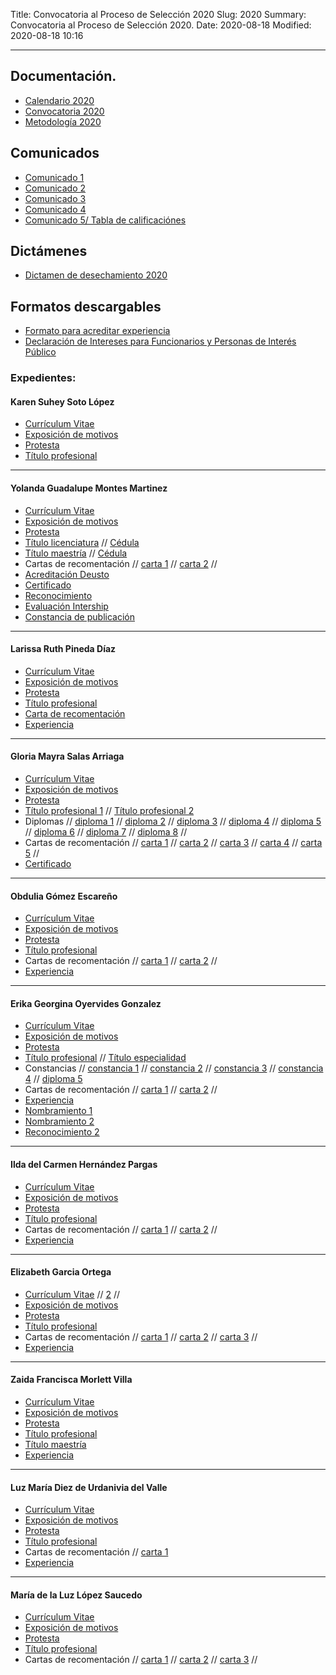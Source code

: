 Title: Convocatoria al Proceso de Selección 2020
Slug: 2020
Summary: Convocatoria al Proceso de Selección 2020.
Date: 2020-08-18
Modified: 2020-08-18 10:16



 <!-- <div style="text-align: center; margin-top: 20px; margin-bottom: 30px"><p>Las postulaciones de las candidatas al Consejo de Participación
Ciudadana, así como los expedientes respectivos, serán recibidos exclusivamente
por vía electrónica a través del siguente formulario: </p> <a href="https://docs.google.com/forms/d/1Fs7jejKewxfDPSsAWnZ1aAotUdAlxhNe1QppGJoratg/viewform?gxids=7628&edit_requested=true"><button type="button" class="btn btn-outline-info btn-lg">Envío de postulaciones</button></a></div> -->

---

## Documentación.

* [Calendario 2020](infografia.jpg)
* [Convocatoria 2020](convocatoria-2020.pdf)
* [Metodología 2020](metodologia-para-valoracion-expedientes-2020-2.0.pdf)
## Comunicados

* [Comunicado 1](Comunicado1.pdf)
* [Comunicado 2](Comunicado2.pdf)
* [Comunicado 3](Comunicado3.pdf)
* [Comunicado 4](Comunicado4.pdf)
* [Comunicado 5/ Tabla de calificaciónes](Comunicado5.pdf)

## Dictámenes

* [Dictamen de desechamiento 2020](Dictamen2-1.pdf)

## Formatos descargables

* [Formato para acreditar experiencia](/formato-unico/formato-para-acreditar-experiencia.docx)
* [Declaración de Intereses para Funcionarios y Personas de Interés Público](/formato-unico/declaracion-de-intereses-funcionarios-y-personas-de-interes-publico.xlsx)

### Expedientes:

#### Karen Suhey Soto López

* [Currículum Vitae]()
* [Exposición de motivos](1-karen-soto/exposicion-de-motivos.pdf)
* [Protesta](1-karen-soto/protesta.pdf)
* [Título profesional](1-karen-soto/titulo.jpg)

---

#### Yolanda Guadalupe Montes Martinez

* [Currículum Vitae]()
* [Exposición de motivos](2-yolanda/exposicion-de-motivos.pdf)
* [Protesta](2-yolanda/protesta.pdf)
* [Título licenciatura](2-yolanda/titulo-lic.pdf) // [Cédula](2-yolanda/cedula-lic.pdf)
* [Título maestría](2-yolanda/titulo-master.pdf) // [Cédula](2-yolanda/cedula-master.pdf)
* Cartas de recomentación // [carta 1](2-yolanda/carta1.pdf) // [carta 2](2-yolanda/carta2.pdf) // 
* [Acreditación Deusto](2-yolanda/acreditacion.pdf)
* [Certificado](2-yolanda/certificado.pdf)
* [Reconocimiento](2-yolanda/reconocimiento.pdf)
* [Evaluación Intership](2-yolanda/evaluación.pdf)
* [Constancia de publicación](2-yolanda/constancia-publicacion.pdf)

---

#### Larissa Ruth Pineda Díaz

* [Currículum Vitae]()
* [Exposición de motivos](3-larissa/exposicion-de-motivos.pdf)
* [Protesta](3-larissa/protesta.pdf)
* [Título profesional](3-larissa/titulo-lic.pdf)
* [Carta de recomentación](3-larissa/carta1.pdf)
* [Experiencia](3-larissa/actividades.pdf)

---

#### Gloria Mayra Salas Arriaga

* [Currículum Vitae]()
* [Exposición de motivos](4-gloria/exposicion-de-motivos.pdf)
* [Protesta](4-gloria/protesta.pdf)
* [Título profesional 1](4-gloria/titulo1.pdf) // [Título profesional 2](4-gloria/titulo2.pdf)
* Diplomas // [diploma 1](4-gloria/diploma1.pdf) // [diploma 2](4-gloria/diploma2.pdf) // [diploma 3](4-gloria/diploma3.pdf) // [diploma 4](4-gloria/diploma4.pdf) // [diploma 5](4-gloria/diploma5.pdf) // [diploma 6](4-gloria/diploma6.pdf) // [diploma 7](4-gloria/diploma7.pdf) // [diploma 8](4-gloria/diploma8.pdf) //
* Cartas de recomentación // [carta 1](4-gloria/carta1.pdf) // [carta 2](4-gloria/carta2.pdf) // [carta 3](4-gloria/carta3.pdf) // [carta 4](4-gloria/carta4.pdf) // [carta 5](4-gloria/carta5.pdf) // 
* [Certificado](4-gloria/certificado.pdf)

---

#### Obdulia Gómez Escareño

* [Currículum Vitae]()
* [Exposición de motivos](5-obdulia/exposicion-de-motivos.PDF)
* [Protesta](5-obdulia/protesta.PDF)
* [Título profesional](5-obdulia/titulo1.PDF)
* Cartas de recomentación // [carta 1](5-obdulia/carta1.pdf) // [carta 2](5-obdulia/carta2.pdf) //
* [Experiencia](5-obdulia/experiencia.pdf)

---

#### Erika Georgina Oyervides Gonzalez

* [Currículum Vitae]()
* [Exposición de motivos](6-erika/exposicion-de-motivos.pdf)
* [Protesta](6-erika/protesta.pdf)
* [Título profesional](6-erika/titulolic.pdf) // [Título especialidad](6-erika/tituloesp.pdf)
* Constancias // [constancia 1](6-erika/constancia1.pdf) // [constancia 2](6-erika/constancia2.pdf) // [constancia 3](6-erika/constancia3.pdf) // [constancia 4](6-erika/constancia4.pdf) // [diploma 5](6-erika/constancia5.pdf)
* Cartas de recomentación // [carta 1](6-erika/carta1.pdf) // [carta 2](6-erika/carta2.pdf) // 
* [Experiencia](6-erika/experiencia.pdf)
* [Nombramiento 1](6-erika/nombramiento.pdf)
* [Nombramiento 2](6-erika/nombramiento2.pdf)
* [Reconocimiento 2](6-erika/reconocimiento.pdf)

---

#### Ilda del Carmen Hernández Pargas

* [Currículum Vitae]()
* [Exposición de motivos](7-ilda/exposicion-de-motivos.pdf)
* [Protesta](7-ilda/protesta.pdf)
* [Título profesional](7-ilda/titulo.pdf) 
* Cartas de recomentación // [carta 1](7-ilda/carta1.pdf) // [carta 2](7-ilda/carta2.pdf) // 
* [Experiencia](7-ilda/experiencia.pdf)

---

#### Elizabeth Garcia Ortega

* [Currículum Vitae]() // [2]() //
* [Exposición de motivos](8-elizabeth/exposicion-de-motivos.pdf)
* [Protesta](8-elizabeth/protesta.pdf)
* [Título profesional](8-elizabeth/titulo.pdf)
* Cartas de recomentación // [carta 1](8-elizabeth/carta1.pdf) // [carta 2](8-elizabeth/carta2.pdf) // [carta 3](8-elizabeth/carta3.pdf) // 
* [Experiencia](8-elizabeth/experiencia.pdf)

---

#### Zaida Francisca Morlett Villa

* [Currículum Vitae](9-zaida/curriculum-vitae.pdf)
* [Exposición de motivos](9-zaida/exposicion-de-motivos.pdf)
* [Protesta](9-zaida/protesta.pdf)
* [Título profesional](9-zaida/titulo.pdf)
* [Título maestría](9-zaida/titulo-master.pdf)
* [Experiencia](9-zaida/experiencia.pdf)

---

#### Luz María Diez de Urdanivia del Valle

* [Currículum Vitae]() 
* [Exposición de motivos](10-luz/exposicion-de-motivos.pdf)
* [Protesta](10-luz/protesta.pdf)
* [Título profesional](10-luz/titulo.pdf)
* Cartas de recomentación // [carta 1](10-luz/carta1.pdf)
* [Experiencia](10-luz/experiencia.pdf)

---

#### María de la Luz López Saucedo

* [Currículum Vitae]()
* [Exposición de motivos](11-maria/exposicion-de-motivos.pdf)
* [Protesta](11-maria/protesta.pdf)
* [Título profesional](11-maria/titulo.pdf)
* Cartas de recomentación // [carta 1](11-maria/carta1.pdf) // [carta 2](11-maria/carta2.pdf) // [carta 3](11-maria/carta3.pdf) // 
